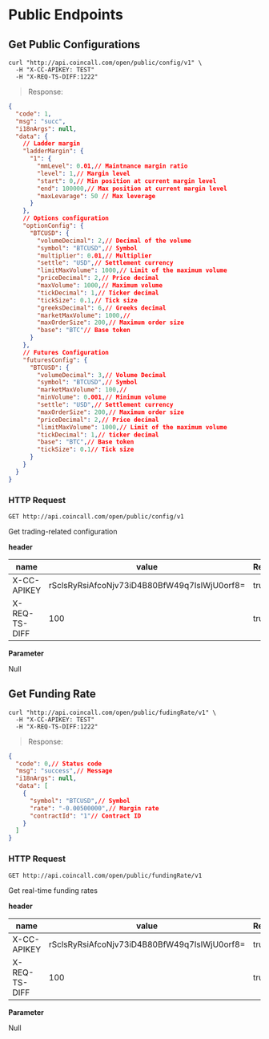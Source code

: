 # Public Endpoints

## Get Public Configurations

```shell
curl "http://api.coincall.com/open/public/config/v1" \
  -H "X-CC-APIKEY: TEST"
  -H "X-REQ-TS-DIFF:1222"
```
<!-- 
```java
import coincall

CoincallClient api = new CoincallClient("key","secret");
api.publicConfig()
```

```python
import coincall

api = coincall.authorize('key','secret')
api.publicConfig()
```



```javascript
const cc = require('coincall');

let api = cc.authorize('test','test');
let rates = api.public.config();
``` -->

> Response:

```json
{
  "code": 1,
  "msg": "succ",
  "i18nArgs": null,
  "data": {
    // Ladder margin
    "ladderMargin": {
      "1": {
        "mmLevel": 0.01,// Maintnance margin ratio
        "level": 1,// Margin level
        "start": 0,// Min position at current margin level
        "end": 100000,// Max position at current margin level
        "maxLevarage": 50 // Max leverage
      }
    },
    // Options configuration
    "optionConfig": {
      "BTCUSD": {
        "volumeDecimal": 2,// Decimal of the volume
        "symbol": "BTCUSD",// Symbol
        "multiplier": 0.01,// Multiplier
        "settle": "USD",// Settlement currency
        "limitMaxVolume": 1000,// Limit of the maximum volume
        "priceDecimal": 2,// Price decimal
        "maxVolume": 1000,// Maximum volume
        "tickDecimal": 1,// Ticker decimal
        "tickSize": 0.1,// Tick size
        "greeksDecimal": 6,// Greeks decimal
        "marketMaxVolume": 1000,//
        "maxOrderSize": 200,// Maximum order size
        "base": "BTC"// Base token
      }
    },
    // Futures Configuration
    "futuresConfig": {
      "BTCUSD": {
        "volumeDecimal": 3,// Volume Decimal
        "symbol": "BTCUSD",// Symbol
        "marketMaxVolume": 100,//
        "minVolume": 0.001,// Minimum volume
        "settle": "USD",// Settlement currency
        "maxOrderSize": 200,// Maximum order size
        "priceDecimal": 2,// Price decimal
        "limitMaxVolume": 1000,// Limit of the maximum volume
        "tickDecimal": 1,// ticker decimal
        "base": "BTC",// Base token
        "tickSize": 0.1// Tick size
      }
    }
  }
}
```


### HTTP Request

`GET http://api.coincall.com/open/public/config/v1`
<aside class="notice">
    Get trading-related configuration
</aside>


**header**

name  | value  | Required 
-------------- | -------------- | --------------
X-CC-APIKEY | rSclsRyRsiAfcoNjv73iD4B80BfW49q7IsIWjU0orf8= | true
X-REQ-TS-DIFF | 100 | true

**Parameter**

Null


## Get Funding Rate


```shell
curl "http://api.coincall.com/open/public/fudingRate/v1" \
  -H "X-CC-APIKEY: TEST"
  -H "X-REQ-TS-DIFF:1222"
```
<!-- 
```java
import coincall

CoincallClient api = new CoincallClient("key","secret");
api.fundingRate()
```

```python
import coincall

api = coincall.authorize('key','secret')
api.public.fundingRate()
```



```javascript
const cc = require('coincall');

let api = cc.authorize('test','test');
let rates = api.public.fundingRate();
``` -->

> Response:

```json
{
  "code": 0,// Status code
  "msg": "success",// Message
  "i18nArgs": null,
  "data": [
    {
      "symbol": "BTCUSD",// Symbol
      "rate": "-0.00500000",// Margin rate
      "contractId": "1"// Contract ID
    }
  ]
}
```


### HTTP Request

`GET http://api.coincall.com/open/public/fundingRate/v1`

<aside class="notice">
    Get real-time funding rates
</aside>

**header**

name  | value  | Required
-------------- | -------------- | --------------
X-CC-APIKEY | rSclsRyRsiAfcoNjv73iD4B80BfW49q7IsIWjU0orf8= | true
X-REQ-TS-DIFF | 100 | true

**Parameter**

Null






